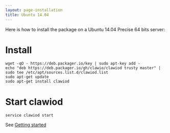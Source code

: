 ```yaml
---
layout: page-installation
title: Ubuntu 14.04
---
```


Here is how to install the package on a Ubuntu 14.04 Precise 64 bits server:

# Install

<div class="marked"><pre><code>wget <span class="hljs-attribute">-qO</span> <span class="hljs-subst">-</span> https:<span class="hljs-comment">//deb.packager.io/key | sudo apt-key add -</span>
echo <span class="hljs-string">"deb https://deb.packager.io/gh/clawio/clawiod trusty master"</span> <span class="hljs-subst">|</span> sudo tee /etc/apt/sources<span class="hljs-built_in">.</span><span class="hljs-built_in">list</span><span class="hljs-built_in">.</span>d/clawiod<span class="hljs-built_in">.</span><span class="hljs-built_in">list</span>
sudo apt<span class="hljs-attribute">-get</span> update
sudo apt<span class="hljs-attribute">-get</span> install clawiod
</code></pre></div>

# Start clawiod

`service clawiod start`

See [Getting started](/documentation/getting_started)